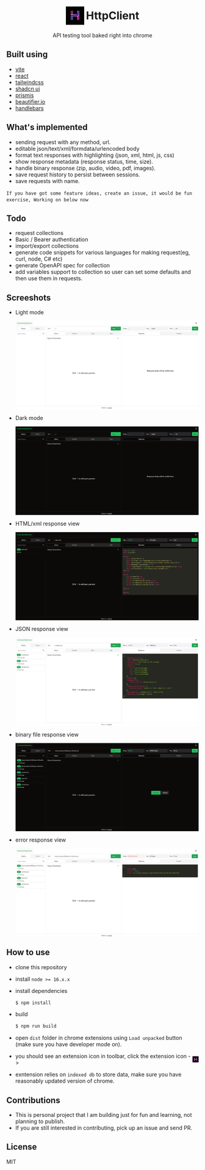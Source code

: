 <h1 style="display:flex; align-items:center; gap:5px; justify-content:center;">
    <img style="display:block" src="./public/icons/icon48.png">
    <span style="display:block">HttpClient</span>
</h1>

<p style="text-align:center">API testing tool baked right into chrome</p>

## Built using

- [vite](https://vitejs.dev/)
- [react](https://react.dev/)
- [tailwindcss](https://tailwindcss.com/)
- [shadcn ui](https://ui.shadcn.com/)
- [prismjs](https://prismjs.com/)
- [beautifier.io](https://beautifier.io/)
- [handlebars](https://handlebarsjs.com/)

## What's implemented

- sending request with any method, url.
- editable json/text/xml/formdata/urlencoded body
- format text responses with highlighting (json, xml, html, js, css)
- show response metadata (response status, time, size).
- handle binary response (zip, audio, video, pdf, images).
- save request history to persist between sessions.
- save requests with name.

`If you have got some feature ideas, create an issue, it would be fun exercise, Working on below now`

## Todo

- request collections
- Basic / Bearer authentication
- import/export collections
- generate code snippets for various languages for making request(eg, curl, node, C# etc)
- generate OpenAPI spec for collection
- add variables support to collection so user can set some defaults and then use them in requests.

## Screeshots

- Light mode

  <img style="display:block" src="./public/screenshots/ui-light.PNG" alt="light mode">

- Dark mode

  <img style="display:block" src="./public/screenshots/ui-dark.PNG" alt="dark mode">

- HTML/xml response view

  <img style="display:block" src="./public/screenshots/html-res.PNG" alt="html or xml response">

- JSON response view

  <img style="display:block" src="./public/screenshots/json-res.PNG" alt="json response">

- binary file response view

  <img style="display:block" src="./public/screenshots/binary-res.PNG" alt="file response">

- error response view

  <img style="display:block" src="./public/screenshots/error-res.PNG" alt="error response">

## How to use

- clone this repository

- install `node >= 16.x.x`

- install dependencies

  ```bash
  $ npm install
  ```

- build
  ```bash
  $ npm run build
  ```
- open `dist` folder in chrome extensions using `Load unpacked` button (make sure you have developer mode on).

- <p style="display:flex; align-items:center; gap:3px;">
   <span style="display:block"> you should see an extension icon in toolbar, click the extension icon -> </span>
   <img style="display:block" src="./public/icons/icon16.png">
  </p>

- exntension relies on `indexed db` to store data, make sure you have reasonably updated version of chrome.

## Contributions

- This is personal project that I am building just for fun and learning, not planning to publish.
- If you are still interested in contributing, pick up an issue and send PR.

## License

MIT
